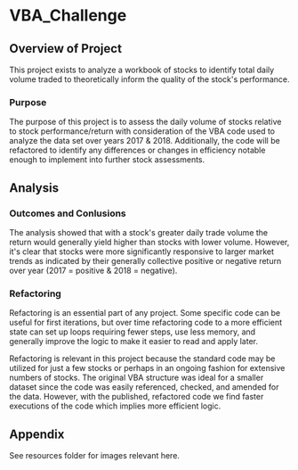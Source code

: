 # VBA_Challenge

## Overview of Project
This project exists to analyze a workbook of stocks to identify total daily volume traded to theoretically inform the quality of the stock's performance.

### Purpose
The purpose of this project is to assess the daily volume of stocks relative to stock performance/return with consideration of the VBA code used to analyze the data set over years 2017 & 2018.  Additionally, the code will be refactored to identify any differences or changes in efficiency notable enough to implement into further stock assessments.

## Analysis

### Outcomes and Conlusions
The analysis showed that with a stock's greater daily trade volume the return would generally yield higher than stocks with lower volume. However, it's clear that stocks were more significantly responsive to larger market trends as indicated by their generally collective positive or negative return over year (2017 = positive & 2018 = negative).

### Refactoring
Refactoring is an essential part of any project. Some specific code can be useful for first iterations, but over time refactoring code to a more efficient state can set up loops requiring fewer steps, use less memory, and generally improve the logic to make it easier to read and apply later.

Refactoring is relevant in this project because the standard code may be utilized for just a few stocks or perhaps in an ongoing fashion for extensive numbers of stocks. The original VBA structure was ideal for a smaller dataset since the code was easily referenced, checked, and amended for the data.  However, with the published, refactored code we find faster executions of the code which implies more efficient logic.

## Appendix
See resources folder for images relevant here.
